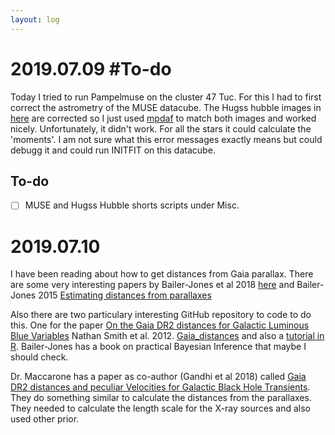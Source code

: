 ```yaml
---
layout: log
---
```


# 2019.07.09 #To-do

Today I tried to run Pampelmuse on the cluster 47 Tuc. For this I had to first correct the astrometry of the MUSE datacube. The Hugss hubble images in [here](https://archive.stsci.edu/prepds/hugs/) are corrected so I just used [mpdaf](https://mpdaf.readthedocs.io/en/latest/) to match both images and worked nicely. Unfortunately, it didn't work. For all the stars it could calculate the 'moments'. I am not sure what this error messages exactly means but could debugg it and could run INITFIT on this datacube. 




## To-do
- [ ] MUSE and Hugss Hubble shorts scripts under Misc.

# 2019.07.10

I have been reading about how to get distances from Gaia parallax. There are some very interesting papers by Bailer-Jones et al 2018 [here](https://arxiv.org/pdf/1804.10121.pdf) and Bailer-Jones 2015 [Estimating distances from parallaxes](https://arxiv.org/pdf/1507.02105.pdf)


Also there are two particulary interesting GitHub repository to code to do this. One for the paper [On the Gaia DR2 distances for Galactic Luminous Blue Variables](https://arxiv.org/pdf/1805.03298.pdf) Nathan Smith et al. 2012. [Gaia_distances](https://github.com/curiousmiah/Gaia_Distances) and also a [tutorial in R](https://github.com/ehalley/parallax-tutorial-2018). Bailer-Jones has a book on practical Bayesian Inference that maybe I should check.

Dr. Maccarone has a paper as co-author (Gandhi et al 2018) called [Gaia DR2 distances and peculiar Velocities for Galactic Black Hole Transients](https://arxiv.org/abs/1804.11349). They do something similar to calculate the distances from the parallaxes. They needed to calculate the length scale for the X-ray sources and also used other prior. 




